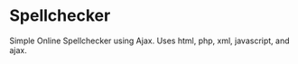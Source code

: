 Spellchecker
============

Simple Online Spellchecker using Ajax. Uses html, php, xml, javascript, and ajax.
